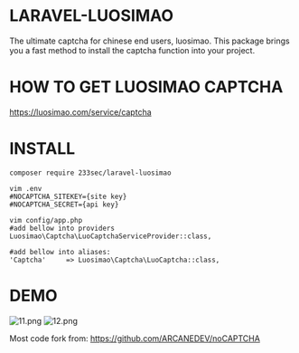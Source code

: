 # LARAVEL-LUOSIMAO
The ultimate captcha for chinese end users, luosimao. This package brings you a fast method to install the captcha function into your project.


# HOW TO GET LUOSIMAO CAPTCHA
https://luosimao.com/service/captcha


# INSTALL
```
composer require 233sec/laravel-luosimao
```
```
vim .env
#NOCAPTCHA_SITEKEY={site key}
#NOCAPTCHA_SECRET={api key}
```
```
vim config/app.php
#add bellow into providers
Luosimao\Captcha\LuoCaptchaServiceProvider::class,

#add bellow into aliases:
'Captcha'     => Luosimao\Captcha\LuoCaptcha::class,
```

# DEMO

![11.png](https://ooo.0o0.ooo/2016/12/10/584bc01638108.png)
![12.png](https://ooo.0o0.ooo/2016/12/10/584bc01638be4.png)

Most code fork from:   https://github.com/ARCANEDEV/noCAPTCHA


